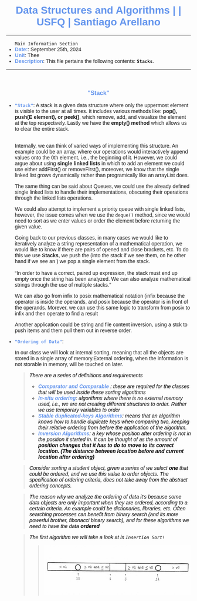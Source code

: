 <h1 style=" color: cornflowerblue; text-align: center; font-family: 'Consolas', sans-serif;">
Data Structures and Algorithms | | USFQ | Santiago Arellano
</h1>


***
<ul style="font-family: 'Consolas', sans-serif;">
<code >Main Information Section</code>
<li><b style="color: cornflowerblue; font-weight: bold">Date:</b>: September 25th, 2024</li>
<li><b style="color: cornflowerblue; font-weight: bold">Unit</b>: Thee</li>
<li><b style="color: cornflowerblue; font-weight: bold">Description</b>: This file pertains the following 
contents: <code><b>Stacks</b></code>.</li>
</ul>

***
<br>
<h3 style=" color: cornflowerblue; text-align: center; font-family: 'Consolas', sans-serif;">
"Stack"
</h3>
<ul style="font-family: Consolas, sans-serif">
<li><code style="color: cornflowerblue; font-weight: bold">"Stack"</code>:
A stack is a given data structure where only the uppermost element is visible to the user at all times. It 
includes various methods like: <b>pop(), push(E element), or peek()</b>, which remove, add, and visualize
the element at the top respectively.  Lastly we have the <b>empty() method</b> which allows us to clear the 
entire stack.
<br><br>
<p>Internally, we can think of varied ways of implementing this structure. An example could be an array, where our
operations would interactively append values onto the 0th element, i.e., the beginning of it.
However, we could argue about using <b>single linked lists</b> in which to add an element we could use either addFirst() 
or removeFirst(), moreover, we know that the single linked list grows dynamically rather than programically like 
an arrayList does.</p>
<p>The same thing can be said about Queues, we could use the already defined single linked lists to handle their implementations,
obscuring their operations through the linked lists operations.</p>
<p>We could also attempt to implement a priority queue with single linked lists, however, the issue comes when we use the 
<code>deque()</code> method, since we would need to sort as we enter values or order the element before returning the 
given value.</p>
<p>Going back to our previous classes, in many cases we would like to iteratively analyze a string representation of a 
mathematical operation, we would like to know if there are pairs of opened and close brackets, etc. To do this we use <b>
Stacks</b>, we push the (into the stack if we see them, on he other hand if we see an ) we pop a single 
element from the stack.
<br><br>
<q>In order to have a correct, paired up expression, the stack must end up empty once the string has been analyzed. We can also
analyze mathematical strings through the use of multiple stacks.</q></p>
<p>We can also go from infix to posix mathematical notation (infix because the operator is inside the operands, and posix
because the operator is in front of the operands. Morever, we can use this same logic to transform from posix to infix and then 
operate to find a result</p>
<p>Another application could be string and file content inversion, using a stck to push items and them pull them out in reverse
order.</p>
</li>
<!--! A comment to Separate them all -->
<li><code style="color: cornflowerblue; font-weight: bold">"Ordering of Data"</code>:
<p>In our class we will look at internal sorting, meaning that all the objects are stored in a single array of memory.External ordering, 
when the information is not storable in memory, will be touched on later.</p>
<blockquote style="font-style: italic; color: black"> 
There are a series of definitions and requirements
<ul>
<li><b style="color: cornflowerblue; font-weight: bold">Comparator and Comparable </b>: these are required for the classes
that will be used inside these sorting algorithms</li>
<li><b style="color: cornflowerblue; font-weight: bold">In-situ ordering</b>: algorithms where there is no external memory used, i.e.,
we are not creating different structures to order. Rather we use temporary variables to order</li>
<li><b style="color: cornflowerblue; font-weight: bold">Stable duplicated-keys Algorithms</b>: 
means that an algorithm knows how to handle duplicate keys when comparing two, keeping their relative ordering 
from before the application of the algorithm. 
</li>
<li><b style="color: cornflowerblue; font-weight: bold">Inversion Algorithms</b>: a key whose position after 
ordering is not in the position it started in. It can be thought of as the amount of <b>position changes 
that it has to do to move to its correct location. (The distance between location before and current location after 
ordering)</b></li>
</ul>
</blockquote>
<blockquote style="font-style: italic; color: black">Consider sorting a student object, given a series of we select <b>one</b>
that could be ordered, and we use this value to order objects. The specification of ordering criteria, does not take away from
the abstract ordering concepts.
</blockquote>
<blockquote style="font-style: italic; color: black"> The reason why we analyze the ordering of data it's because some data 
objects are only important when they are ordered, according to a certain criteria. An example could be dictionaries, libraries,
etc. Often searching processes can benefit from binary search (and its more powerful brother, fibonacci binary search), 
and for these algorithms we need to have the data <b>ordered</b></blockquote>
<blockquote style="font-style: italic; color: black"> The first algorithm we will take a look at is 
<code>Insertion Sort!</code>
<blockquote style="font-style: italic; color: black"> 

![img.png](Images/SedgewickQickSortPartitionScheme.png)
</blockquote></blockquote>
</li>
</ul>
